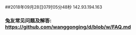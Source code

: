 ##2018年09月28日07时05分48秒 142.93.194.163
### 兔友常见问题及解答: https://github.com/wanggonging/d/blob/w/FAQ.md

